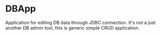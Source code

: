 DBApp
=====

Application for editing DB data through JDBC connection. It's not a just another DB admin tool, this is generic simple CRUD application.
